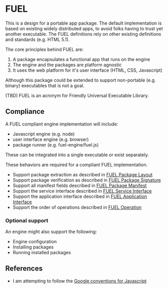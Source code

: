 # FUEL

This is a design for a portable app package. The default implementation is based on existing widely distributed apps, to avoid folks having to trust yet another executable. The FUEL definitions rely on other existing definitions and standards (e.g. HTML 5.1).

The core principles behind FUEL are:

1. A package encapsulates a functional app that runs on the engine
2. The engine and the packages are platform agnostic
3. It uses the web platform for it's user interface (HTML, CSS, Javascript)

Although this package could be extended to support non-portable (e.g. binary) executables that is not a goal.

(TBD) FUEL is an acronym for Friendly Universal Executable Library.

## Compliance

A FUEL compliant engine implementation will include:

- Javascript engine (e.g. node)
- user interface engine (e.g. browser)
- package runner (e.g. fuel-engine/fuel.js)

These can be integrated into a single executable or exist separately.

These behaviors are required for a compliant FUEL implementation.

- Support package extraction as described in [FUEL Package Layout](./docs/fuel-package-layout.md)
- Support package verification as described in [FUEL Package Signature](./docs/fuel-package-signature.md)
- Support all manifest fields described in [FUEL Package Manifest](./docs/fuel-package-manifest.md)
- Support the service interface described in [FUEL Service Interface](./docs/fuel-service-interface.md)
- Support the application interface described in [FUEL Application Interface](./docs/main/fuel-application-interface.md)
- Support the order of operations described in [FUEL Operation](./docs/fuel-operation.md)

### Optional support

An engine might also support the following:

- Engine configuration
- Installing packages
- Running installed packages

## References

- I am attempting to follow the [Google conventions for Javascript](https://google.github.io/styleguide/jsguide.html)

